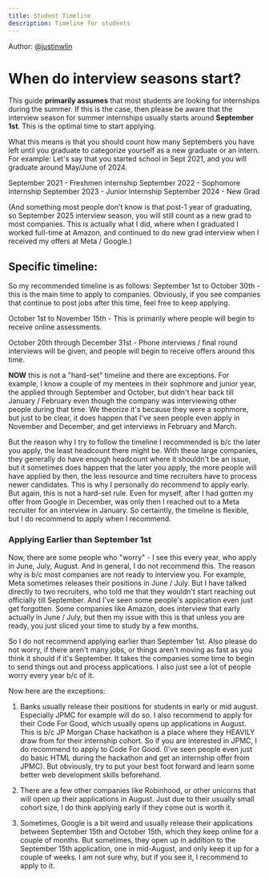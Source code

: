 ```yaml
---
title: Student Timeline
description: Timeline for students
---
```

Author: [@justinwlin](https://www.linkedin.com/in/justinlinw/)

# When do interview seasons start?
This guide **primarily assumes** that most students are looking for internships during the summer. If this is the case, then please be aware that the interview season for summer internships usually starts around **September 1st**. This is the optimal time to start applying. 

What this means is that you should count how many Septembers you have left until you graduate to categorize yourself as a new graduate or an intern. For example:
Let's say that you started school in Sept 2021, and you will graduate around May/June of 2024.

September 2021 - Freshmen internship
September 2022 - Sophomore internship
September 2023 - Junior Internship
September 2024 - New Grad

(And something most people don't know is that post-1 year of graduating, so September 2025 interview season, you will still count as a new grad to most companies. This is actually what I did, where when I graduated I worked full-time at Amazon, and continued to do new grad interview when I received my offers at Meta / Google.)

## Specific timeline:
So my recommended timeline is as follows:
September 1st to October 30th - this is the main time to apply to companies. Obviously, if you see companies that continue to post jobs after this time, feel free to keep applying. 

October 1st to November 15th - This is primarily where people will begin to receive online assessments.

October 20th through December 31st - Phone interviews / final round interviews will be given, and people will begin to receive offers around this time. 

**NOW** this is not a "hard-set" timeline and there are exceptions. For example, I know a couple of my mentees in their sophmore and junior year, the applied through September and October, but didn't hear back till January / February even though the company was interviewing other people during that time. We theorize it's because they were a sophmore, but just to be clear, it does happen that I've seen people even apply in November and December, and get interviews in February and March. 

But the reason why I try to follow the timeline I recommended is b/c the later you apply, the least headcount there might be. With these large companies, they generally do have enough headcount where it shouldn't be an issue, but it sometimes does happen that the later you apply, the more people will have applied by then, the less resource and time recruiters have to process newer candidates. This is why I personally do recommend to apply early. But again, this is not a hard-set rule. Even for myself, after I had gotten my offer from Google in December, was only then I reached out to a Meta recruiter for an interview in January. So certaintly, the timeline is flexible, but I do recommend to apply when I recommend. 

### Applying Earlier than September 1st
Now, there are some people who "worry" - I see this every year, who apply in June, July, August. And in general, I do not recommend this. The reason why is b/c most companies are not ready to interview you. For example, Meta sometimes releases their positions in June / July. But I have talked directly to two recruiters, who told me that they wouldn't start reaching out officially till September. And I've seen some people's application even just get forgotten. Some companies like Amazon, does interview that early actually in June / July, but then my issue with this is that unless you are ready, you just sliced your time to study by a few months. 

So I do not recommend applying earlier than September 1st. Also please do not worry, if there aren't many jobs, or things aren't moving as fast as you think it should if it's September. It takes the companies some time to begin to send things out and process applications. I also just see a lot of people worry every year b/c of it.

Now here are the exceptions:
1. Banks usually release their positions for students in early or mid august. Especially JPMC for example will do so. I also recommend to apply for their Code For Good, which usually opens up applications in August. This is b/c JP Morgan Chase hackathon is a place where they HEAVILY draw from for their internship cohort. So if you are interested in JPMC, I do recommend to apply to Code For Good. (I've seen people even just do basic HTML during the hackathon and get an internship offer from JPMC). But obviously, try to put your best foot forward and learn some better web development skills beforehand.

2. There are a few other companies like Robinhood, or other unicorns that will open up their applications in August. Just due to their usually small cohort size, I do think applying early if they come out is worth it. 

3. Sometimes, Google is a bit weird and usually release their applications between September 15th and October 15th, which they keep online for a couple of months. But sometimes, they open up in addition to the September 15th application, one in mid-August, and only keep it up for a couple of weeks. I am not sure why, but if you see it, I recommend to apply to it.